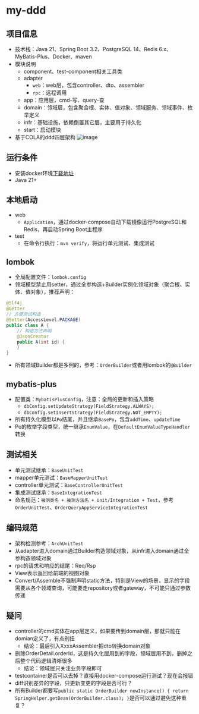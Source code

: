 # my-ddd

## 项目信息
- 技术栈：Java 21、Spring Boot 3.2、PostgreSQL 14、Redis 6.x、MyBatis-Plus、Docker、maven
- 模块说明
  - component、test-component相关工具类
  - adapter
    - `web`：web层，包含controller、dto、assembler
    - `rpc`：远程调用
  - app：应用层，cmd-写、query-查
  - domain：领域层，包含聚合根、实体、值对象、领域服务、领域事件、枚举定义
  - infr：基础设施，依赖倒置其它层，主要用于持久化
  - start：启动模块
- 基于COLA的ddd四层架构
  ![image](https://github.com/lizebin0918/my-ddd/blob/main/ddd%E5%88%86%E5%B1%82.drawio.png)

## 运行条件
- 安装docker环境[下载地址](https://www.docker.com/)
- Java 21+

## 本地启动
- web
  - `Application`，通过docker-compose自动下载镜像运行PostgreSQL和Redis，再启动Spring Boot主程序
- test
  - 在命令行执行：`mvn verify`，将运行单元测试、集成测试

## lombok
- 全局配置文件：`lombok.config`
- 领域模型禁止用setter，通过全参构造+Builder实例化领域对象（聚合根、实体、值对象），推荐声明：
```java
@Slf4j
@Getter
// 方便测试构造
@Setter(AccessLevel.PACKAGE)
public class A {
    // 构造方法声明
    @JsonCreator
    public A(int id) {
    }
}
```
- 所有领域Builder都是多例的，参考：`OrderBuilder`或者用lombok的`@Builder`

## mybatis-plus
- 配置类：`MybatisPlusConfig`，注意：全局的更新和插入策略
  - `dbConfig.setUpdateStrategy(FieldStrategy.ALWAYS);`
  - `dbConfig.setInsertStrategy(FieldStrategy.NOT_EMPTY);`
- 所有持久化模型以`Po`结尾，并且继承`BasePo`，包含`addTime`、`updateTime`
- Po的枚举字段类型，统一继承`EnumValue`，在`DefaultEnumValueTypeHandler`转换

## 测试相关
- 单元测试继承：`BaseUnitTest`
- mapper单元测试：`BaseMapperUnitTest`
- controller单元测试：`BaseControllerUnitTest`
- 集成测试继承：`BaseIntegrationTest`
- 命名规范：`被测类名 + 被测方法名 + Unit/Integration + Test`，参考`OrderUnitTest`、`OrderQueryAppServiceIntegrationTest`

## 编码规范
- 架构检测参考：`ArchUnitTest`
- 从adapter进入domain通过Builder构造领域对象，从infr进入domain通过全参构造领域对象
- rpc的请求和响应的结尾：Req/Rsp
- View表示返回给前端的视图对象
- Convert/Assemble不强制声明static方法，特别是View的场景，显示的字段需要从各个领域查询，可能要走repository或者gateway，不可能只通过参数传递

## 疑问
- controller的cmd实体在app层定义，如果要传到domain层，那就只能在domian定义了，有点别扭
  - 结论：最后引入XxxxAssembler把dto转换domain对象
- 删除OrderDetail.orderId，这是持久化层用到的字段，领域层用不到，删掉之后整个代码逻辑清晰很多
  - 结论：领域层只关注业务字段即可
- testcontainer是否可以去掉？直接用docker-compose运行测试？现在会报错
- diff识别差异的字段，只更新变更的字段是否可行？
- 所有Builder都要写`public static OrderBuilder newInstance() {
  return SpringHelper.getBean(OrderBuilder.class);
  }`是否可以通过避免这种重复？
